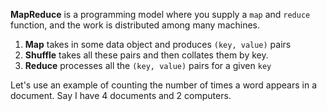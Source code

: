 **MapReduce** is a programming model where you supply a `map` and `reduce` function, and the work is distributed among many machines.

1. **Map** takes in some data object and produces `(key, value)` pairs
2. **Shuffle** takes all these pairs and then collates them by key.
3. **Reduce** processes all the `(key, value)` pairs for a given `key`


Let's use an example of counting the number of times a word appears in a document. Say I have 4 documents and 2 computers.